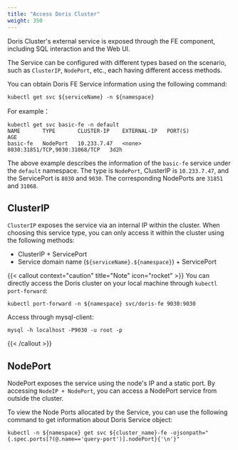 ```yaml
---
title: "Access Doris Cluster"
weight: 350
---
```


Doris Cluster's external service is exposed through the FE component, including SQL interaction and the Web UI.

The Service can be configured with different types based on the scenario, such as `ClusterIP`, `NodePort`, etc., each
having different access methods.

You can obtain Doris FE Service information using the following command:

```shell
kubectl get svc ${serviceName} -n ${namespace}
```

For example：

```shell
kubectl get svc basic-fe -n default
NAME       TYPE       CLUSTER-IP    EXTERNAL-IP   PORT(S)                         AGE
basic-fe   NodePort   10.233.7.47   <none>        8030:31851/TCP,9030:31068/TCP   3d2h
```

The above example describes the information of the `basic-fe` service under the `default` namespace. The type
is `NodePort`, ClusterIP is `10.233.7.47`, and the ServicePort is `8030` and `9030`. The corresponding NodePorts
are `31851` and `31068`.

## ClusterIP

`ClusterIP` exposes the service via an internal IP within the cluster. When choosing this service type, you can only
access it within the cluster using the following methods:

- ClusterIP + ServicePort
- Service domain name (`${serviceName}.${namespace}`) + ServicePort

{{< callout context="caution" title="Note" icon="rocket" >}}
You can directly access the Doris cluster on your local machine through `kubectl port-forward`:

```shell
kubectl port-forward -n ${namespace} svc/doris-fe 9030:9030 
```

Access through mysql-client:

```shell
mysql -h localhost -P9030 -u root -p
```

{{< /callout >}}

## NodePort

NodePort exposes the service using the node's IP and a static port. By accessing `NodeIP + NodePort`, you can access a
NodePort service from outside the cluster.

To view the Node Ports allocated by the Service, you can use the following command to get information about Doris
Service object:

```shell
kubectl -n ${namespace} get svc ${cluster_name}-fe -ojsonpath="{.spec.ports[?(@.name=='query-port')].nodePort}{'\n'}"
```

